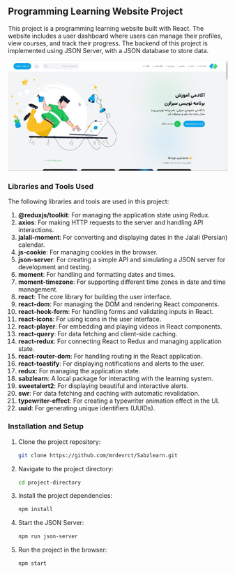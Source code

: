 ## Programming Learning Website Project

This project is a programming learning website built with React. The website includes a user dashboard where users can manage their profiles, view courses, and track their progress. The backend of this project is implemented using JSON Server, with a JSON database to store data.

![Project Screenshot](https://github.com/mrdevrct/Sabzlearn/blob/6ba6a6c5d21af7b55bdd7511d2ac9eac8fe0041a/public/img/Screenshot%202024-08-26%20033818.png)


### Libraries and Tools Used

The following libraries and tools are used in this project:

1. **@reduxjs/toolkit**: For managing the application state using Redux.
2. **axios**: For making HTTP requests to the server and handling API interactions.
3. **jalali-moment**: For converting and displaying dates in the Jalali (Persian) calendar.
4. **js-cookie**: For managing cookies in the browser.
5. **json-server**: For creating a simple API and simulating a JSON server for development and testing.
6. **moment**: For handling and formatting dates and times.
7. **moment-timezone**: For supporting different time zones in date and time management.
8. **react**: The core library for building the user interface.
9. **react-dom**: For managing the DOM and rendering React components.
10. **react-hook-form**: For handling forms and validating inputs in React.
11. **react-icons**: For using icons in the user interface.
12. **react-player**: For embedding and playing videos in React components.
13. **react-query**: For data fetching and client-side caching.
14. **react-redux**: For connecting React to Redux and managing application state.
15. **react-router-dom**: For handling routing in the React application.
16. **react-toastify**: For displaying notifications and alerts to the user.
17. **redux**: For managing the application state.
18. **sabzlearn**: A local package for interacting with the learning system.
19. **sweetalert2**: For displaying beautiful and interactive alerts.
20. **swr**: For data fetching and caching with automatic revalidation.
21. **typewriter-effect**: For creating a typewriter animation effect in the UI.
22. **uuid**: For generating unique identifiers (UUIDs).

### Installation and Setup

1. Clone the project repository:

   ```bash
   git clone https://github.com/mrdevrct/Sabzlearn.git
   ```

2. Navigate to the project directory:

   ```bash
   cd project-directory
   ```

3. Install the project dependencies:

   ```bash
   npm install
   ```

4. Start the JSON Server:

   ```bash
   npm run json-server
   ```

5. Run the project in the browser:

   ```bash
   npm start
   ```
